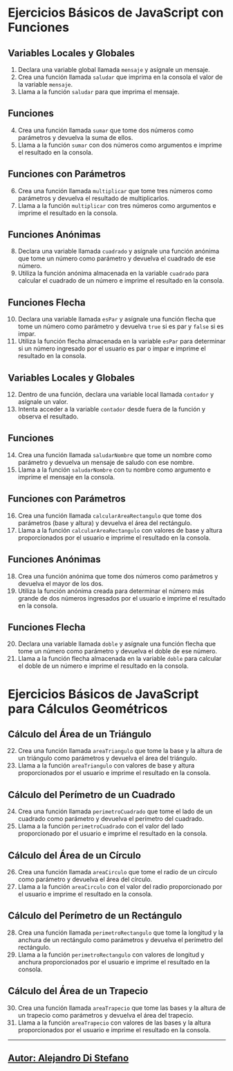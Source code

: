# Ejercicios Básicos de JavaScript con Funciones

## Variables Locales y Globales

1. Declara una variable global llamada `mensaje` y asígnale un mensaje.
2. Crea una función llamada `saludar` que imprima en la consola el valor de la variable `mensaje`.
3. Llama a la función `saludar` para que imprima el mensaje.

## Funciones

4. Crea una función llamada `sumar` que tome dos números como parámetros y devuelva la suma de ellos.
5. Llama a la función `sumar` con dos números como argumentos e imprime el resultado en la consola.

## Funciones con Parámetros

6. Crea una función llamada `multiplicar` que tome tres números como parámetros y devuelva el resultado de multiplicarlos.
7. Llama a la función `multiplicar` con tres números como argumentos e imprime el resultado en la consola.

## Funciones Anónimas

8. Declara una variable llamada `cuadrado` y asígnale una función anónima que tome un número como parámetro y devuelva el cuadrado de ese número.
9. Utiliza la función anónima almacenada en la variable `cuadrado` para calcular el cuadrado de un número e imprime el resultado en la consola.

## Funciones Flecha

10. Declara una variable llamada `esPar` y asígnale una función flecha que tome un número como parámetro y devuelva `true` si es par y `false` si es impar.
11. Utiliza la función flecha almacenada en la variable `esPar` para determinar si un número ingresado por el usuario es par o impar e imprime el resultado en la consola.

## Variables Locales y Globales

12. Dentro de una función, declara una variable local llamada `contador` y asígnale un valor.
13. Intenta acceder a la variable `contador` desde fuera de la función y observa el resultado.

## Funciones

14. Crea una función llamada `saludarNombre` que tome un nombre como parámetro y devuelva un mensaje de saludo con ese nombre.
15. Llama a la función `saludarNombre` con tu nombre como argumento e imprime el mensaje en la consola.

## Funciones con Parámetros

16. Crea una función llamada `calcularAreaRectangulo` que tome dos parámetros (base y altura) y devuelva el área del rectángulo.
17. Llama a la función `calcularAreaRectangulo` con valores de base y altura proporcionados por el usuario e imprime el resultado en la consola.

## Funciones Anónimas

18. Crea una función anónima que tome dos números como parámetros y devuelva el mayor de los dos.
19. Utiliza la función anónima creada para determinar el número más grande de dos números ingresados por el usuario e imprime el resultado en la consola.

## Funciones Flecha

20. Declara una variable llamada `doble` y asígnale una función flecha que tome un número como parámetro y devuelva el doble de ese número.
21. Llama a la función flecha almacenada en la variable `doble` para calcular el doble de un número e imprime el resultado en la consola.

# Ejercicios Básicos de JavaScript para Cálculos Geométricos

## Cálculo del Área de un Triángulo

22. Crea una función llamada `areaTriangulo` que tome la base y la altura de un triángulo como parámetros y devuelva el área del triángulo.
23. Llama a la función `areaTriangulo` con valores de base y altura proporcionados por el usuario e imprime el resultado en la consola.

## Cálculo del Perímetro de un Cuadrado

24. Crea una función llamada `perimetroCuadrado` que tome el lado de un cuadrado como parámetro y devuelva el perímetro del cuadrado.
25. Llama a la función `perimetroCuadrado` con el valor del lado proporcionado por el usuario e imprime el resultado en la consola.

## Cálculo del Área de un Círculo

26. Crea una función llamada `areaCirculo` que tome el radio de un círculo como parámetro y devuelva el área del círculo.
27. Llama a la función `areaCirculo` con el valor del radio proporcionado por el usuario e imprime el resultado en la consola.

## Cálculo del Perímetro de un Rectángulo

28. Crea una función llamada `perimetroRectangulo` que tome la longitud y la anchura de un rectángulo como parámetros y devuelva el perímetro del rectángulo.
29. Llama a la función `perimetroRectangulo` con valores de longitud y anchura proporcionados por el usuario e imprime el resultado en la consola.

## Cálculo del Área de un Trapecio

30. Crea una función llamada `areaTrapecio` que tome las bases y la altura de un trapecio como parámetros y devuelva el área del trapecio.
31. Llama a la función `areaTrapecio` con valores de las bases y la altura proporcionados por el usuario e imprime el resultado en la consola.


---

## [Autor: Alejandro Di Stefano](https://github.com/Drako01)